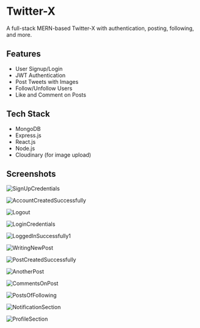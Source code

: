# Twitter-X

A full-stack MERN-based Twitter-X with authentication, posting, following, and more.

## Features
- User Signup/Login
- JWT Authentication
- Post Tweets with Images
- Follow/Unfollow Users
- Like and Comment on Posts

## Tech Stack
- MongoDB
- Express.js
- React.js
- Node.js
- Cloudinary (for image upload)

## Screenshots
![SignUpCredentials](https://github.com/user-attachments/assets/9a81349f-6db0-4a0f-9805-69effa17e90b)  

![AccountCreatedSuccessfully](https://github.com/user-attachments/assets/0b50c126-d255-4c1c-ad73-affbfccb0253)  

![Logout](https://github.com/user-attachments/assets/6ef2a8b1-1810-48d6-87f6-9ac434f1e5fb)  

![LoginCredentials](https://github.com/user-attachments/assets/b6a21257-0f63-4bdb-a3b0-9b576b0b21e2)  

![LoggedInSuccessfully1](https://github.com/user-attachments/assets/d7024bb2-b9b6-42c1-aa75-ab030159440a)  

![WritingNewPost](https://github.com/user-attachments/assets/87b1bd26-d7a8-43df-8be0-ef092a5b0fa0)  

![PostCreatedSuccessfully](https://github.com/user-attachments/assets/09363fbc-f00d-4a67-8f22-a85b2d42209c)  

![AnotherPost](https://github.com/user-attachments/assets/c23b7f31-23f9-45db-b1c2-63eaa0f6c6f8)  

![CommentsOnPost](https://github.com/user-attachments/assets/95701b73-63e0-4f73-b18c-22d1ec3c2361)  

![PostsOfFollowing](https://github.com/user-attachments/assets/fcc4a87e-fef4-4c68-9b36-c7319b628286)  

![NotificationSection](https://github.com/user-attachments/assets/1101755c-91e8-49ad-943c-b79456535c41)  

![ProfileSection](https://github.com/user-attachments/assets/5a765371-5e28-40a7-89ac-6104ffb07563)  












